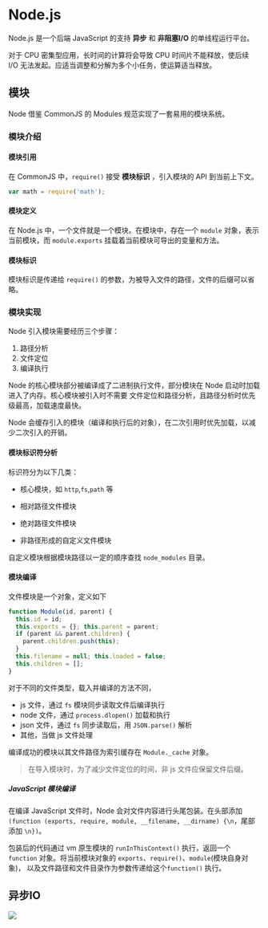 # Node.js

Node.js 是一个后端 JavaScript 的支持 **异步** 和 **非阻塞I/O** 的单线程运行平台。

对于 CPU 密集型应用，长时间的计算将会导致 CPU 时间片不能释放，使后续 I/O 无法发起。应适当调整和分解为多个小任务，使运算适当释放。

## 模块

Node 借鉴 CommonJS 的 Modules 规范实现了一套易用的模块系统。

### 模块介绍

#### 模块引用

在 CommonJS 中，`require()` 接受 **模块标识** ，引入模块的 API 到当前上下文。

```javascript
var math = require('math');
```

#### 模块定义

在 Node.js 中，一个文件就是一个模块。在模块中，存在一个 `module` 对象，表示当前模块，而 `module.exports` 挂载着当前模块可导出的变量和方法。

#### 模块标识

模块标识是传递给 `require()` 的参数，为被导入文件的路径，文件的后缀可以省略。

### 模块实现

Node 引入模块需要经历三个步骤：

1. 路径分析
2. 文件定位
3. 编译执行

Node 的核心模块部分被编译成了二进制执行文件，部分模块在 Node 启动时加载进入了内存。核心模块被引入时不需要 文件定位和路径分析，且路径分析时优先级最高，加载速度最快。

Node 会缓存引入的模块（编译和执行后的对象），在二次引用时优先加载，以减少二次引入的开销。

#### 模块标识符分析

标识符分为以下几类：

* 核心模块，如 `http`,`fs`,`path` 等

* 相对路径文件模块

* 绝对路径文件模块

* 非路径形成的自定义文件模块

自定义模块根据模块路径以一定的顺序查找 `node_modules` 目录。

#### 模块编译

文件模块是一个对象，定义如下

```javascript
function Module(id, parent) { 
  this.id = id;
  this.exports = {}; this.parent = parent;
  if (parent && parent.children) {
    parent.children.push(this);
  }
  this.filename = null; this.loaded = false; 
  this.children = [];
}
```

对于不同的文件类型，载入并编译的方法不同，

* js 文件，通过 `fs` 模块同步读取文件后编译执行
* node 文件，通过 `process.dlopen()` 加载和执行
* json 文件，通过 `fs` 同步读取后，用 `JSON.parse()` 解析
* 其他，当做 js 文件处理

编译成功的模块以其文件路径为索引缓存在 `Module._cache` 对象。

> 在导入模块时，为了减少文件定位的时间，非 js 文件应保留文件后缀。

##### JavaScript 模块编译

在编译 JavaScript 文件时，Node 会对文件内容进行头尾包装。在头部添加`(function (exports, require, module, __filename, __dirname) {\n`，尾部添加 `\n})`。

包装后的代码通过 vm 原生模块的 `runInThisContext()` 执行，返回一个 `function` 对象。将当前模块对象的 `exports`、`require()`、`module`(模块自身对象)， 以及文件路径和文件目录作为参数传递给这个`function()` 执行。

## 异步IO

![](../image/2021-08-30-22-21-01.png)
